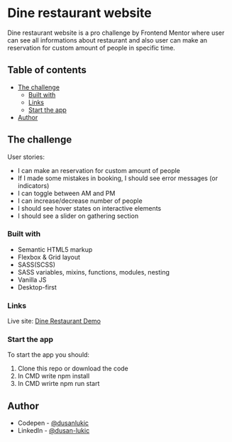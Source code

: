 # Dine restaurant website

Dine restaurant website is a pro challenge by Frontend Mentor where user can see all informations about restaurant and also user can make an reservation for custom amount of people in specific time.

## Table of contents

- [The challenge](#the-challenge)
  - [Built with](#built-with)
  - [Links](#links)
  - [Start the app](#start-app)
- [Author](#author)

## The challenge

User stories:

- I can make an reservation for custom amount of people
- If I made some mistakes in booking, I should see error messages (or indicators)
- I can toggle between AM and PM
- I can increase/decrease number of people
- I should see hover states on interactive elements
- I should see a slider on gathering section

### Built with

- Semantic HTML5 markup
- Flexbox & Grid layout
- SASS(SCSS)
- SASS variables, mixins, functions, modules, nesting
- Vanilla JS
- Desktop-first

### Links

Live site: [Dine Restaurant Demo](https://dine-restaurant-booking.netlify.app/)

### Start the app

To start the app you should:

1. Clone this repo or download the code
2. In CMD write npm install
3. In CMD wrirte npm run start

## Author

- Codepen - [@dusanlukic](https://codepen.io/dusanlukic)
- LinkedIn - [@dusan-lukic](https://www.linkedin.com/in/dusan-lukic/)
